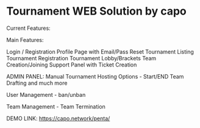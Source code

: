 # Tournament WEB Solution by capo



Current Features:

Main Features: 

Login / Registration
Profile Page with Email/Pass Reset
Tournament Listing
Tournament Registration
Tournament Lobby/Brackets 
Team Creation/Joining
Support Panel with Ticket Creation

ADMIN PANEL:
Manual Tournament Hosting Options -
    Start/END
    Team Drafting
    and much more
    
User Management -
    ban/unban

Team Management -
    Team Termination


DEMO LINK: https://capo.network/penta/
